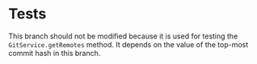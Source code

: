 # Tests

This branch should not be modified because it is used for testing the
`GitService.getRemotes` method. It depends on the value of the top-most
commit hash in this branch.
